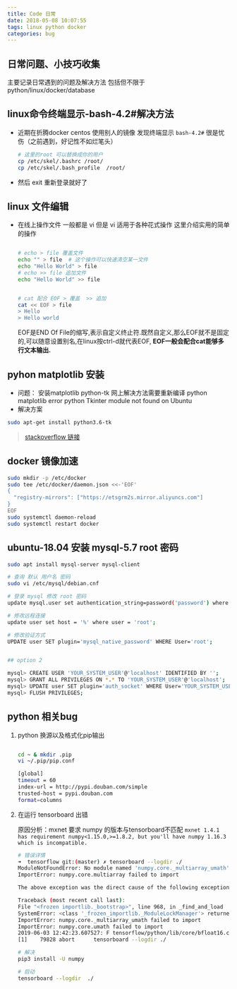 ```yaml
---
title: Code 日常
date: 2018-05-08 10:07:55
tags: linux python docker
categories: bug
---
```


## 日常问题、小技巧收集

主要记录日常遇到的问题及解决方法
包括但不限于 python/linux/docker/database

## linux命令终端显示-bash-4.2#解决方法

* 近期在折腾docker centos 使用别人的镜像 发现终端显示 `bash-4.2#` 很是忧伤（之前遇到，好记性不如烂笔头）

    ``` bash
    # 这里的root 可以替换成你的用户
    cp /etc/skel/.bashrc /root/  
    cp /etc/skel/.bash_profile  /root/  

    ```

* 然后 exit 重新登录就好了

## linux 文件编辑

* 在线上操作文件 一般都是 vi 但是 vi 适用于各种花式操作 这里介绍实用的简单的操作

    ```bash

    # echo > file 覆盖文件
    echo "" > file  # 这个操作可以快速清空某一文件
    echo "Hello World" > file
    # echo >> file 追加文件
    echo "Hello World" >> file


    # cat 配合 EOF > 覆盖  >> 追加
    cat << EOF > file
    > Hello
    > Hello world
    ```

    EOF是END Of File的缩写,表示自定义终止符.既然自定义,那么EOF就不是固定的,可以随意设置别名,在linux按ctrl-d就代表EOF, 
    **EOF一般会配合cat能够多行文本输出.**

## pyhon matplotlib 安装

* 问题： 安装matplotlib python-tk 网上解决方法需要重新编译 python matplotlib error python Tkinter module not found on Ubuntu
* 解决方案

``` bash
sudo apt-get install python3.6-tk
```

> [stackoverflow  链接](https://stackoverflow.com/questions/6084416/tkinter-module-not-found-on-ubuntu)

## docker 镜像加速

``` bash
sudo mkdir -p /etc/docker
sudo tee /etc/docker/daemon.json <<-'EOF'
{
  "registry-mirrors": ["https://etsgrm2s.mirror.aliyuncs.com"]
}
EOF
sudo systemctl daemon-reload
sudo systemctl restart docker
```

## ubuntu-18.04 安装 mysql-5.7 root 密码

``` bash
sudo apt install mysql-server mysql-client

# 查询 默认 用户名 密码
sudo vi /etc/mysql/debian.cnf

# 登录 mysql 修改 root 密码
update mysql.user set authentication_string=password('password') where user='root';

# 修改远程连接
update user set host = '%' where user = 'root';

# 修改验证方式
UPDATE user SET plugin='mysql_native_password' WHERE User='root';


## option 2

mysql> CREATE USER 'YOUR_SYSTEM_USER'@'localhost' IDENTIFIED BY '';
mysql> GRANT ALL PRIVILEGES ON *.* TO 'YOUR_SYSTEM_USER'@'localhost';
mysql> UPDATE user SET plugin='auth_socket' WHERE User='YOUR_SYSTEM_USER';
mysql> FLUSH PRIVILEGES;
```

## python 相关bug

1. python 换源以及格式化pip输出

    ```bash

    cd ~ & mkdir .pip
    vi ~/.pip/pip.conf

    [global]
    timeout = 60
    index-url = http://pypi.douban.com/simple
    trusted-host = pypi.douban.com
    format=columns
    ```

2. 在运行 tensorboard 出错

    原因分析：mxnet 要求 numpy 的版本与tensorboard不匹配
    `mxnet 1.4.1 has requirement numpy<1.15.0,>=1.8.2, but you'll have numpy 1.16.3 which is incompatible.`

    ```bash
    # 错误详情
    ➜  tensorflow git:(master) ✗ tensorboard --logdir ./
    ModuleNotFoundError: No module named 'numpy.core._multiarray_umath'
    ImportError: numpy.core.multiarray failed to import

    The above exception was the direct cause of the following exception:

    Traceback (most recent call last):
    File "<frozen importlib._bootstrap>", line 968, in _find_and_load
    SystemError: <class '_frozen_importlib._ModuleLockManager'> returned a result with an error set
    ImportError: numpy.core._multiarray_umath failed to import
    ImportError: numpy.core.umath failed to import
    2019-06-03 12:42:23.607527: F tensorflow/python/lib/core/bfloat16.cc:675] Check failed: PyBfloat16_Type.tp_base != nullptr
    [1]    79828 abort      tensorboard --logdir ./

    # 解决
    pip3 install -U numpy

    # 启动
    tensorboard --logdir  ./
    ```
